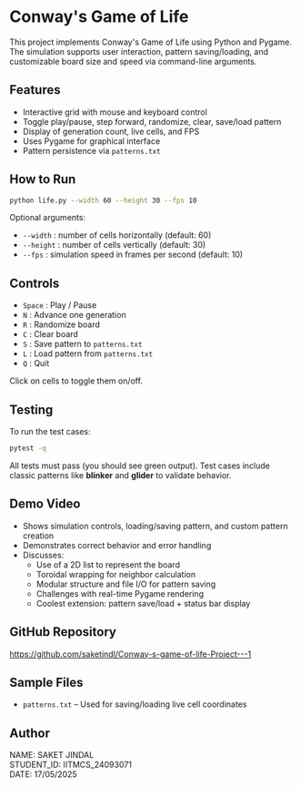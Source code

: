 # Conway's Game of Life

This project implements Conway's Game of Life using Python and Pygame. The simulation supports user interaction, pattern saving/loading, and customizable board size and speed via command-line arguments.

## Features

- Interactive grid with mouse and keyboard control
- Toggle play/pause, step forward, randomize, clear, save/load pattern
- Display of generation count, live cells, and FPS
- Uses Pygame for graphical interface
- Pattern persistence via `patterns.txt`

## How to Run

```bash
python life.py --width 60 --height 30 --fps 10
```

Optional arguments:
- `--width` : number of cells horizontally (default: 60)
- `--height` : number of cells vertically (default: 30)
- `--fps` : simulation speed in frames per second (default: 10)

## Controls

- `Space` : Play / Pause
- `N` : Advance one generation
- `R` : Randomize board
- `C` : Clear board
- `S` : Save pattern to `patterns.txt`
- `L` : Load pattern from `patterns.txt`
- `Q` : Quit

Click on cells to toggle them on/off.

## Testing

To run the test cases:

```bash
pytest -q
```

All tests must pass (you should see green output). Test cases include classic patterns like **blinker** and **glider** to validate behavior.

## Demo Video

- Shows simulation controls, loading/saving pattern, and custom pattern creation
- Demonstrates correct behavior and error handling
- Discusses:
  - Use of a 2D list to represent the board
  - Toroidal wrapping for neighbor calculation
  - Modular structure and file I/O for pattern saving
  - Challenges with real-time Pygame rendering
  - Coolest extension: pattern save/load + status bar display


## GitHub Repository

https://github.com/saketjndl/Conway-s-game-of-life-Project---1

## Sample Files

- `patterns.txt` – Used for saving/loading live cell coordinates

## Author

NAME: SAKET JINDAL  
STUDENT_ID: IITMCS_24093071  
DATE: 17/05/2025
